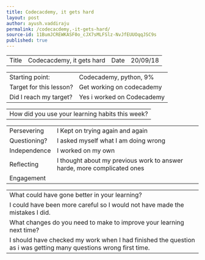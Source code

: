 ```yaml
---
title: Codecacdemy, it gets hard
layout: post
author: ayush.vaddiraju
permalink: /codecacdemy,-it-gets-hard/
source-id: 11BumJCREWKASF0o_cJX7sMLFSlz-NvJfEUUOqqJSC9s
published: true
---
```

<table>
  <tr>
    <td>Title</td>
    <td>Codecacdemy, it gets hard</td>
    <td>Date</td>
    <td>20/09/18</td>
  </tr>
</table>


<table>
  <tr>
    <td>Starting point:</td>
    <td>Codecademy, python, 9%</td>
  </tr>
  <tr>
    <td>Target for this lesson?</td>
    <td>Get working on codecademy</td>
  </tr>
  <tr>
    <td>Did I reach my target? </td>
    <td>Yes i worked on Codecademy</td>
  </tr>
</table>


<table>
  <tr>
    <td>How did you use your learning habits this week?</td>
  </tr>
</table>


<table>
  <tr>
    <td>Persevering</td>
    <td>I Kept on trying again and again</td>
  </tr>
  <tr>
    <td>Questioning?</td>
    <td>I asked myself what I am doing wrong</td>
  </tr>
  <tr>
    <td>Independence</td>
    <td>I worked on my own</td>
  </tr>
  <tr>
    <td>Reflecting</td>
    <td>I thought about my previous work to answer harde, more complicated ones</td>
  </tr>
  <tr>
    <td>Engagement</td>
    <td></td>
  </tr>
</table>


<table>
  <tr>
    <td>What could have gone better in your learning?</td>
  </tr>
  <tr>
    <td>I could have been more careful so I would not have made the mistakes I did.</td>
  </tr>
  <tr>
    <td>What changes do you need to make to improve your learning next time?</td>
  </tr>
  <tr>
    <td>I should have checked my work when I had finished the question as i was getting many questions wrong first time.</td>
  </tr>
</table>


